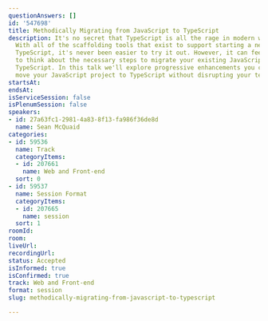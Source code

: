 ```yaml
---
questionAnswers: []
id: '547698'
title: Methodically Migrating from JavaScript to TypeScript
description: It's no secret that TypeScript is all the rage in modern web development.
  With all of the scaffolding tools that exist to support starting a new project with
  TypeScript, it's never been easier to try it out. However, it can feel very overwhelming
  to think about the necessary steps to migrate your existing JavaScript project to
  TypeScript. In this talk we'll explore progressive enhancements you can make to
  move your JavaScript project to TypeScript without disrupting your team's productivity.
startsAt: 
endsAt: 
isServiceSession: false
isPlenumSession: false
speakers:
- id: 27a63fc1-2981-4a83-8f13-fa986f36de8d
  name: Sean McQuaid
categories:
- id: 59536
  name: Track
  categoryItems:
  - id: 207661
    name: Web and Front-end
  sort: 0
- id: 59537
  name: Session Format
  categoryItems:
  - id: 207665
    name: session
  sort: 1
roomId: 
room: 
liveUrl: 
recordingUrl: 
status: Accepted
isInformed: true
isConfirmed: true
track: Web and Front-end
format: session
slug: methodically-migrating-from-javascript-to-typescript

---
```

